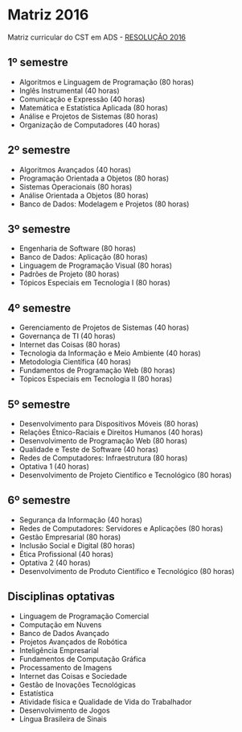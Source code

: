 # Matriz 2016

Matriz curricular do CST em ADS - [RESOLUÇÃO 2016](files/PPC_CST_ADS_2016.pdf)
## 1º semestre
* Algoritmos e Linguagem de Programação (80 horas)
* Inglês Instrumental (40 horas)
* Comunicação e Expressão (40 horas)
* Matemática e Estatística Aplicada (80 horas)
* Análise e Projetos de Sistemas (80 horas)
* Organização de Computadores (40 horas)

## 2º semestre
* Algoritmos Avançados (40 horas)
* Programação Orientada a Objetos (80 horas)
* Sistemas Operacionais (80 horas)
* Análise Orientada a Objetos (80 horas)
* Banco de Dados: Modelagem e Projetos (80 horas)

## 3º semestre
* Engenharia de Software (80 horas)
* Banco de Dados: Aplicação (80 horas)
* Linguagem de Programação Visual (80 horas)
* Padrões de Projeto (80 horas)
* Tópicos Especiais em Tecnologia I (80 horas)

## 4º semestre
* Gerenciamento de Projetos de Sistemas (40 horas)
* Governança de TI (40 horas)
* Internet das Coisas (80 horas)
* Tecnologia da Informação e Meio Ambiente (40 horas)
* Metodologia Científica (40 horas)
* Fundamentos de Programação Web (80 horas)
* Tópicos Especiais em Tecnologia II (80 horas)

## 5º semestre
* Desenvolvimento para Dispositivos Móveis (80 horas)
* Relações Étnico-Raciais e Direitos Humanos (40 horas)
* Desenvolvimento de Programação Web (80 horas)
* Qualidade e Teste de Software (40 horas)
* Redes de Computadores: Infraestrutura (80 horas)
* Optativa 1 (40 horas)
* Desenvolvimento de Projeto Científico e Tecnológico (80 horas)

## 6º semestre
* Segurança da Informação (40 horas)
* Redes de Computadores: Servidores e Aplicações (80 horas)
* Gestão Empresarial (80 horas)
* Inclusão Social e Digital (80 horas)
* Ética Profissional (40 horas)
* Optativa 2 (40 horas)
* Desenvolvimento de Produto Científico e Tecnológico (80 horas)

## Disciplinas optativas
* Linguagem de Programação Comercial
* Computação em Nuvens
* Banco de Dados Avançado
* Projetos Avançados de Robótica
* Inteligência Empresarial
* Fundamentos de Computação Gráfica
* Processamento de Imagens
* Internet das Coisas e Sociedade
* Gestão de Inovações Tecnológicas
* Estatística
* Atividade física e Qualidade de Vida do Trabalhador
* Desenvolvimento de Jogos
* Língua Brasileira de Sinais
